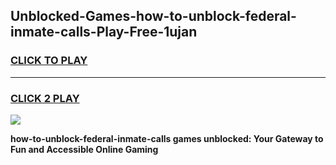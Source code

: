 
## Unblocked-Games-how-to-unblock-federal-inmate-calls-Play-Free-1ujan
<h3>
<a href="https://premium76.site?title=how-to-unblock-federal-inmate-calls&ref=18A1">CLICK TO PLAY</a></h3>
<hr>

<h3>
<a href="https://premium76.site?title=how-to-unblock-federal-inmate-calls&ref=18A1">CLICK 2 PLAY</a>
  
</h3>

<a href="https://premium76.site?title=how-to-unblock-federal-inmate-calls&ref=18A1"><img src="https://clearcache.store/games.png"></a>


**how-to-unblock-federal-inmate-calls games unblocked: Your Gateway to Fun and Accessible Online Gaming**

